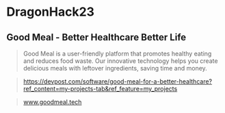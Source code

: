# DragonHack23

## Good Meal - Better Healthcare Better Life

> Good Meal is a user-friendly platform that promotes healthy eating and reduces food waste. Our innovative technology helps you create delicious meals with leftover ingredients, saving time and money.

> https://devpost.com/software/good-meal-for-a-better-healthcare?ref_content=my-projects-tab&ref_feature=my_projects

> www.goodmeal.tech

